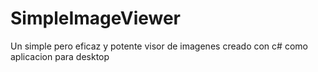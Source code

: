 # SimpleImageViewer
Un simple pero eficaz y potente visor de imagenes
creado con c# como aplicacion para desktop
